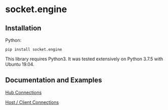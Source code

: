 # socket.engine

## Installation

Python:

```
pip install socket.engine
```

This library requires Python3. It was tested extensively on Python 3.7.5 with Ubuntu 19.04.

## Documentation and Examples

[Hub Connections](https://github.com/0xJeremy/socket.engine/blob/master/python/docs/Hub_Documentation.md)

[Host / Client Connections](https://github.com/0xJeremy/socket.engine/blob/master/python/docs/HostClient_Documentation.md)
